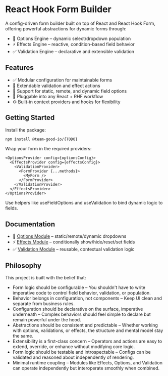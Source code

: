 # React Hook Form Builder
A config-driven form builder built on top of React and React Hook Form, offering powerful abstractions for dynamic forms through:

* 🔄 Options Engine – dynamic select/dropdown population
* ⚡ Effects Engine – reactive, condition-based field behavior
* ✅ Validation Engine – declarative and extensible validation

## Features
* ✅ Modular configuration for maintainable forms
* 🔌 Extendable validation and effect actions
* 🔄 Support for static, remote, and dynamic field options
* 🧩 Pluggable into any React + RHF workflow
* ⚙️ Built-in context providers and hooks for flexibility

## Getting Started
Install the package:
```bash
npm install @team-good-io/{TODO}
```

Wrap your form in the required providers:
```tsx
<OptionsProvider config={optionsConfig}>
  <EffectsProvider config={effectsConfig}>
    <ValidationProvider>
      <FormProvider {...methods}>
        <MyForm />
      </FormProvider>
    </ValidationProvider>
  </EffectsProvider>
</OptionsProvider>
```
Use helpers like useFieldOptions and useValidation to bind dynamic logic to fields.

## Documentation
* 🧩 [Options Module](https://github.com/team-good-io/react-form-builder-next/tree/main/src/docs/OPTIONS.md) – static/remote/dynamic dropdowns
* ⚡ [Effects Module](https://github.com/team-good-io/react-form-builder-next/tree/main/src/docs/EFFECTS.md) – conditionally show/hide/reset/set fields
* ✅ [Validation Module](https://github.com/team-good-io/react-form-builder-next/tree/main/src/docs/VALIDATION.md) – reusable, contextual validation logic

## Philosophy
This project is built with the belief that:
* Form logic should be configurable – You shouldn't have to write imperative code to control field behavior, validation, or population.
* Behavior belongs in configuration, not components – Keep UI clean and separate from business rules.
* Configuration should be declarative on the surface, imperative underneath – Complex behaviors should feel simple to declare but remain powerful under the hood.
* Abstractions should be consistent and predictable – Whether working with options, validations, or effects, the structure and mental model stay the same.
* Extensibility is a first-class concern – Operators and actions are easy to extend, override, or enhance without modifying core logic.
* Form logic should be testable and introspectable – Configs can be validated and reasoned about independently of rendering.
* Minimal runtime coupling – Modules like Effects, Options, and Validation can operate independently but interoperate smoothly when combined.
